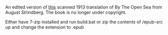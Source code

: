 An edited version of [this](http://archive.org/details/byopensea00strigoog) scanned 1913 translation of By The Open Sea from August Strindberg.
The book is no longer under copyright.

Either have 7-zip installed and run build.bat or zip the contents of /epub-src up and change the extension to .epub